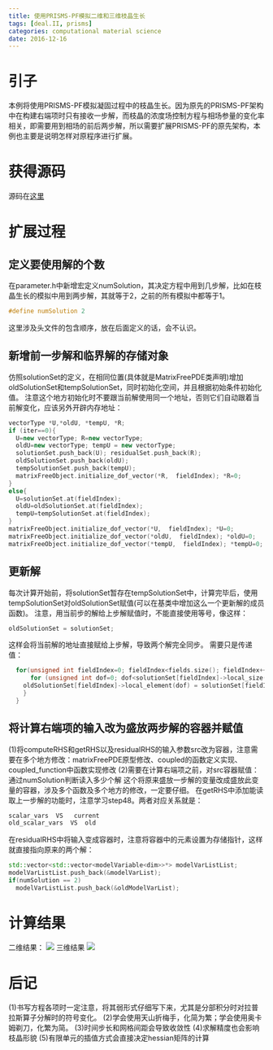```yaml
---
title: 使用PRISMS-PF模拟二维和三维枝晶生长
tags: [deal.II, prisms]
categories: computational material science
date: 2016-12-16
---
```


# 引子
本例将使用PRISMS-PF模拟凝固过程中的枝晶生长。因为原先的PRISMS-PF架构中在构建右端项时只有接收一步解，而枝晶的浓度场控制方程与相场参量的变化率相关，即需要用到相场的前后两步解，所以需要扩展PRISMS-PF的原先架构，本例也主要是说明怎样对原程序进行扩展。

# 获得源码
源码在[这里](https://github.com/qixinbo/phaseField/tree/next/applications/dendriticGrowth)

# 扩展过程
## 定义要使用解的个数
在parameter.h中新增宏定义numSolution，其决定方程中用到几步解，比如在枝晶生长的模拟中用到两步解，其就等于2，之前的所有模拟中都等于1。
```cpp
#define numSolution 2
```
这里涉及头文件的包含顺序，放在后面定义的话，会不认识。
## 新增前一步解和临界解的存储对象
仿照solutionSet的定义，在相同位置(具体就是MatrixFreePDE类声明)增加oldSolutionSet和tempSolutionSet，同时初始化空间，并且根据初始条件初始化值。
注意这个地方初始化时不要跟当前解使用同一个地址，否则它们自动跟着当前解变化，应该另外开辟内存地址：
```cpp
vectorType *U,*oldU, *tempU, *R;
if (iter==0){
  U=new vectorType; R=new vectorType;
  oldU=new vectorType; tempU = new vectorType;
  solutionSet.push_back(U); residualSet.push_back(R); 
  oldSolutionSet.push_back(oldU);
  tempSolutionSet.push_back(tempU);
  matrixFreeObject.initialize_dof_vector(*R,  fieldIndex); *R=0;
}
else{
  U=solutionSet.at(fieldIndex); 
  oldU=oldSolutionSet.at(fieldIndex); 
  tempU=tempSolutionSet.at(fieldIndex); 
}
matrixFreeObject.initialize_dof_vector(*U,  fieldIndex); *U=0;
matrixFreeObject.initialize_dof_vector(*oldU,  fieldIndex); *oldU=0;
matrixFreeObject.initialize_dof_vector(*tempU,  fieldIndex); *tempU=0;
```
## 更新解
每次计算开始前，将solutionSet暂存在tempSolutionSet中，计算完毕后，使用tempSolutionSet对oldSolutionSet赋值(可以在基类中增加这么一个更新解的成员函数)。
注意，用当前步的解给上步解赋值时，不能直接使用等号，像这样：
```cpp
oldSolutionSet = solutionSet;
```
这样会将当前解的地址直接赋给上步解，导致两个解完全同步。
需要只是传递值：
```cpp
  for(unsigned int fieldIndex=0; fieldIndex<fields.size(); fieldIndex++){
      for (unsigned int dof=0; dof<solutionSet[fieldIndex]->local_size(); ++dof){
	oldSolutionSet[fieldIndex]->local_element(dof) = solutionSet[fieldIndex]->local_element(dof);
    }
  }
```
## 将计算右端项的输入改为盛放两步解的容器并赋值
(1)将computeRHS和getRHS以及residualRHS的输入参数src改为容器，注意需要在多个地方修改：matrixFreePDE原型修改、coupled的函数定义实现、coupled_function中函数实现修改
(2)需要在计算右端项之前，对src容器赋值：通过numSolution判断读入多少个解
这个将原来盛放一步解的变量改成盛放此变量的容器，涉及多个函数及多个地方的修改，一定要仔细。
在getRHS中添加能读取上一步解的功能时，注意学习step48。两者对应关系就是：
```cpp
scalar_vars  VS   current
old_scalar_vars  VS  old
```
在residualRHS中将输入变成容器时，注意将容器中的元素设置为存储指针，这样就直接指向原来的两个解：
```cpp
std::vector<std::vector<modelVariable<dim>>*> modelVarListList;
modelVarListList.push_back(&modelVarList);
if(numSolution == 2)
  modelVarListList.push_back(&oldModelVarList);
```
# 计算结果
二维结果：
![](http://7xrm8i.com1.z0.glb.clouddn.com/2D.gif)
三维结果
![](http://7xrm8i.com1.z0.glb.clouddn.com/3D.gif)

# 后记
(1)书写方程各项时一定注意，将其弱形式仔细写下来，尤其是分部积分时对拉普拉斯算子分解时的符号变化。
(2)学会使用天山折梅手，化简为繁；学会使用奥卡姆剃刀，化繁为简。
(3)时间步长和网格间距会导致收敛性
(4)求解精度也会影响枝晶形貌
(5)有限单元的插值方式会直接决定hessian矩阵的计算

